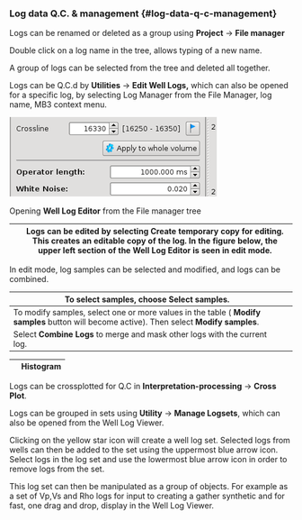 ### Log data Q.C. &amp; management {#log-data-q-c-management}

Logs can be renamed or deleted as a group using **Project** → **File manager**

Double click on a log name in the tree, allows typing of a new name.

A group of logs can be selected from the tree and deleted all together.

Logs can be Q.C.d by **Utilities** → **Edit Well Logs,** which can also be opened for a specific log, by selecting Log Manager from the File Manager, log name, MB3 context menu.

![](/assets/cusersjohannappdatalocalmicro.png)

Opening **Well Log Editor** from the File manager tree

|  | Logs can be edited by selecting **Create temporary copy for editing**. This creates an editable copy of the log. In the figure below, the upper left section of the Well Log Editor is seen in edit mode. |
| --- | --- |

In edit mode, log samples can be selected and modified, and logs can be combined.

| To select samples, choose **Select samples**. |  |
| --- | --- |
| To modify samples, select one or more values in the table ( **Modify samples** button will become active). Then select **Modify samples**. |  |
| Select **Combine Logs** to merge and mask other logs with the current log. |  |

|  | **Histogram** |
| --- | --- |

Logs can be crossplotted for Q.C in **Interpretation-processing** → **Cross Plot**.

Logs can be grouped in sets using **Utility** → **Manage Logsets**, which can also be opened from the Well Log Viewer.

Clicking on the yellow star icon will create a well log set. Selected logs from wells can then be added to the set using the uppermost blue arrow icon. Select logs in the log set and use the lowermost blue arrow icon in order to remove logs from the set.

This log set can then be manipulated as a group of objects. For example as a set of Vp,Vs and Rho logs for input to creating a gather synthetic and for fast, one drag and drop, display in the Well Log Viewer.